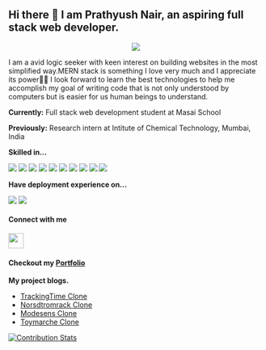 ## Hi there 👋 I am Prathyush Nair, an aspiring full stack web developer.

<div id="header" align="center">
<!--   <img src="https://media.giphy.com/media/WtTnAfZn6aVJfBzlN3/giphy.gif" width="100"/> -->

</div>

  <p align="center">
    <img src="https://media.giphy.com/media/qgQUggAC3Pfv687qPC/giphy.gif" class="giphy-embed" allowFullScreen></img>
</p>
  
  


<p> I am a avid logic seeker with keen interest on building websites in the most simplified way.MERN stack is something I love very much and I appreciate its power💪🏿 I look forward to learn the best technologies to help me accomplish my goal of writing code that is not only understood by computers but is easier for us human beings to understand.</p>

<p><b>Currently:</b> Full stack web development student at Masai School</p>
<p><b>Previously:</b> Research intern at Intitute of Chemical Technology, Mumbai, India</p>

<b> Skilled in...</b>

<img src="https://img.shields.io/badge/JavaScript-323330?style=for-the-badge&logo=javascript&logoColor=F7DF1E"/> <img src="https://img.shields.io/badge/MongoDB-4EA94B?style=for-the-badge&logo=mongodb&logoColor=white"/> <img src="https://img.shields.io/badge/Express.js-000000?style=for-the-badge&logo=express&logoColor=white"/> <img src="https://img.shields.io/badge/React-20232A?style=for-the-badge&logo=react&logoColor=61DAFB"/> <img src="https://img.shields.io/badge/Redux-593D88?style=for-the-badge&logo=redux&logoColor=white"/>  <img src="	https://img.shields.io/badge/React-20232A?style=for-the-badge&logo=react&logoColor=61DAFB"/> <img src="https://img.shields.io/badge/Node.js-339933?style=for-the-badge&logo=nodedotjs&logoColor=white"/> <img src="https://img.shields.io/badge/Postman-FF6C37?style=for-the-badge&logo=Postman&logoColor=white"/>  <img src="https://img.shields.io/badge/Chakra--UI-319795?style=for-the-badge&logo=chakra-ui&logoColor=white"/> <img src="https://img.shields.io/badge/Cypress-17202C?style=for-the-badge&logo=cypress&logoColor=white"/> 

<b>Have deployment experience on...</b>

<img src="https://img.shields.io/badge/Netlify-00C7B7?style=for-the-badge&logo=netlify&logoColor=white"/> <img src="https://img.shields.io/badge/Heroku-430098?style=for-the-badge&logo=heroku&logoColor=white"/>

<h4>Connect with me</h4>

<div><a target="blank" href="https://www.linkedin.com/in/prathyush-nair"><img src="https://i.stack.imgur.com/gVE0j.png" width="30px" height="30px alt="linkedin"></a></div>
  
<h4>Checkout my <a target="blank"href="https://prathyushnair.netlify.app/">Portfolio</a></h4>


<b>My project blogs.</b>
<ul>
  <li><a href="https://medium.com/@prathyu360/cloning-trackingtime-co-website-2976c639e9aa">TrackingTime Clone</a></li>
  <li><a href="https://medium.com/@prathyu360/cloning-the-website-of-nordstrom-rack-af68fce46989">Norsdtromrack Clone</a></li>
  <li><a href="https://medium.com/@victor20sara20/project-on-clone-of-modesens-a110c4d5394c">Modesens Clone</a></li>
  <li><a href="https://medium.com/@info.coldfired/project-toy-marche-clone-9a66fee38079">Toymarche Clone</a></li>
</ul>


[![Contribution Stats](https://github-contribution-stats.vercel.app/api/?username=PrathyushNair)](https://github.com/LordDashMe/github-contribution-stats/)








